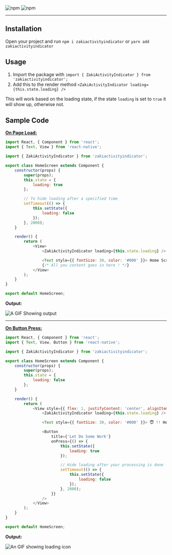 ![npm](https://img.shields.io/npm/v/zakiactivityindicator.svg) ![npm](https://img.shields.io/npm/dt/zakiactivityindicator.svg) 

---

## Installation

Open your project and run `npm i zakiactivityindicator` or `yarn add zakiactivityindicator`

## Usage

1. Import the package with `import { ZakiActivityIndicator } from 'zakiactivityindicator';`
2. Add this to the render method `<ZakiActivityIndicator loading={this.state.loading} />`

This will work based on the loading state, if the state `loading` is set to `true` it will show up, otherwise not.

## Sample Code

**<u>On Page Load:</u>**

```javascript
import React, { Component } from 'react';
import { Text, View } from 'react-native';

import { ZakiActivityIndicator } from 'zakiactivityindicator';

export class HomeScreen extends Component {
	constructor(props) {
		super(props);
		this.state = {
			loading: true
		};

		// To hide loading after a specified time
		setTimeout(() => {
			this.setState({
				loading: false
			});
		}, 2000);
	}

	render() {
		return (
			<View>
				<ZakiActivityIndicator loading={this.state.loading} />

				<Text style={{ fontSize: 30, color: '#000' }}> Home Screen </Text>
				{/* All you content goes in here ! */}
			</View>
		);
	}
}

export default HomeScreen;

```

**Output:**

![A GIF Showing output](https://imgur.com/JAPCH7W.gif)

---



**<u>On Button Press:</u>**

```javascript
import React, { Component } from 'react';
import { Text, View, Button } from 'react-native';

import { ZakiActivityIndicator } from 'zakiactivityindicator';

export class HomeScreen extends Component {
	constructor(props) {
		super(props);
		this.state = {
			loading: false
		};
	}

	render() {
		return (
			<View style={{ flex: 1, justifyContent: 'center', alignItems: 'center' }}>
				<ZakiActivityIndicator loading={this.state.loading} />

				<Text style={{ fontSize: 30, color: '#000' }}> 😇 !! Hello World !! 😇 </Text>

				<Button
					title={'Let Do Some Work'}
					onPress={() => {
						this.setState({
							loading: true
						});

						// Hide loading after your processing is done
						setTimeout(() => {
							this.setState({
								loading: false
							});
						}, 2000);
					}}
				/>
			</View>
		);
	}
}

export default HomeScreen;

```

**Output:**

![An GIF showing loading icon](https://imgur.com/trXB0q0.gif)